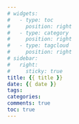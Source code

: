 ```yaml
---
# widgets:
#   - type: toc
#     position: right
#   - type: category
#     position: right
#   - type: tagcloud
#     position: right
# sidebar:
#   right:
#     sticky: true
title: {{ title }}
date: {{ date }}
tags:
categories:
comments: true
toc: true
---
```

